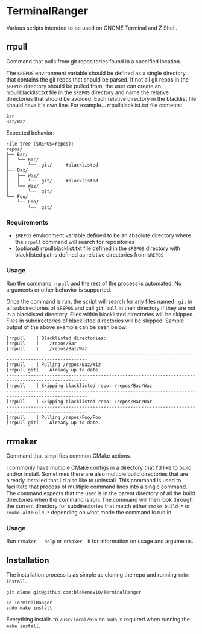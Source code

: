 # TerminalRanger
Various scripts intended to be used on GNOME Terminal and Z Shell.


## rrpull
Command that pulls from git repositories found in a specified location.

The `$REPOS` environment variable should be defined as a single directory that contains the git repos that should be
parsed. If not all git repos in the `$REPOS` directory should be pulled from, the user can create an rrpullblacklist.txt
file in the `$REPOS` directory and name the relative directories that should be avoided. Each relative directory in the
blacklist file should have it's own line. For example...
rrpullblacklist.txt file contents:
```
Bar
Baz/Waz
```
Expected behavior:
```
File tree ($REPOS=repos):
repos/
├── Bar/
│   └── Bar/
│       └── .git/     #blacklisted
├── Baz/
│   ├── Waz/
│   │   └── .git/     #blacklisted
│   └── Wiz/
│       └── .git/
└── Foo/
    └── Foo/
        └── .git/
```


### Requirements
- `$REPOS` environment variable defined to be an absolute directory where the `rrpull` command will search for
  repositories
- (optional) rrpullblacklist.txt file defined in the `$REPOS` directory with blacklisted paths defined as relative
  directories from `$REPOS`


### Usage
Run the command `rrpull` and the rest of the process is automated. No arguments or other behavior is supported.

Once the command is run, the script will search for any files named `.git` in all subdirectories of `$REPOS` and call
`git pull` in their directory if they are not in a blacklisted directory. Files within blacklisted directories will be
skipped. Files in subdirectories of blacklisted directories will be skipped. Sample output of the above example can be
seen below:
```
[rrpull    ] Blacklisted directories:
[rrpull    ]    /repos/Bar
[rrpull    ]    /repos/Baz/Waz
----------------------------------------------------------------------------------------------------
[rrpull    ] Pulling /repos/Baz/Wiz
[rrpull git]    Already up to date.
----------------------------------------------------------------------------------------------------
[rrpull    ] Skipping blacklisted repo: /repos/Baz/Waz
----------------------------------------------------------------------------------------------------
[rrpull    ] Skipping blacklisted repo: /repos/Bar/Bar
----------------------------------------------------------------------------------------------------
[rrpull    ] Pulling /repos/Foo/Foo
[rrpull git]    Already up to date.
```


## rrmaker
Command that simplifies common CMake actions.

I commonly have multiple CMake configs in a directory that I'd like to build and/or install. Sometimes there are also
multiple build directories that are already installed that I'd also like to uninstall. This command is used to
facilitate that process of mulitiple command lines into a single command. The command expects that the user is in the
parent directory of all the build directories when the command is run. The command will then look through the current
directory for subdirectories that match either `cmake-build-*` or `cmake-altbuild-*` depending on what mode the command
is run in.

### Usage
Run `rrmaker --help` or `rrmaker -h` for information on usage and arguments.


## Installation
The installation process is as simple as cloning the repo and running `make install`.
```
git clone git@github.com:blakenev10/TerminalRanger
```
```
cd TerminalRanger
sudo make install
```
Everything installs to `/usr/local/bin` so `sudo` is required when running the `make install`.
